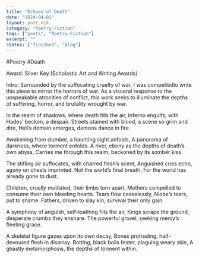 ```yaml
---
title: "Echoes of Death"
date: "2024-04-01"
layout: post.njk
category: "Poetry-Fiction"
tags: ["posts", "Poetry-Fiction"]
excerpt: ""
status: ["finished", "blog"]
---
```


#Poetry #Death

Award: Silver Key (Scholastic Art and Writing Awards)  

Intro: Surrounded by the suffocating cruelty of war, I was compelledto write this piece to mirror the horrors of war. As a visceral response to the unspeakable atrocities of conflict, this work seeks to illuminate the depths of suffering, horror, and brutality wrought by war.


In the realm of shadows, where death fills the air, Inferno engulfs, with Hades’ beckon, a despair. Streets stained with blood, a scene so grim and dire, Hell’s domain emerges, demons dance in fire.

Awakening from slumber, a haunting sight unfolds, A panorama of darkness, where torment enfolds. A river, ebony as the depths of death’s own abyss, Carries me through this realm, beckoned by its somber kiss.

The stifling air suffocates, with charred flesh’s scent, Anguished cries echo, agony on chests imprinted. Not the world’s final breath, For the world has already gone to dust.

Children, cruelly mutilated, their limbs torn apart, Mothers compelled to consume their own bleeding hearts. Tears flow ceaselessly, Niobe’s tears, put to shame. Fathers, driven to slay kin, survival their only gain.

A symphony of anguish, self-loathing fills the air, Kings scrape the ground, desperate crumbs they ensnare. The powerful grovel, seeking mercy’s fleeting grace.

A skeletal figure gazes upon its own decay, Bones protruding, half-devoured flesh in disarray. Rotting, black boils fester, plaguing weary skin, A ghastly metamorphosis, the depths of torment within.